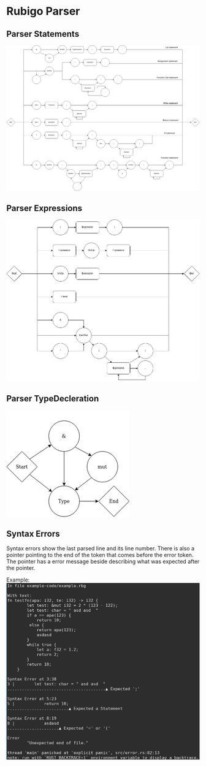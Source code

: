 # Rubigo Parser

## Parser Statements
![Parser Statements](https://github.com/Blinningjr/rubigo-lang/blob/master/images/parser/rubigo_statements.png)

## Parser Expressions
![Parser Expressions](https://github.com/Blinningjr/rubigo-lang/blob/master/images/parser/rubigo_expressions.png)

## Parser TypeDecleration
![Parser TypeDecleration](https://github.com/Blinningjr/rubigo-lang/blob/master/images/parser/rubigo_type_decleration.png)

## Syntax Errors
Syntax errors show the last parsed line and its line number. There is also a
pointer pointing to the end of the token that comes before the error token.
The pointer has a error message beside describing what was expected after
the pointer.

Example:
![Error Example](https://github.com/Blinningjr/rubigo-lang/blob/master/images/parser/rubigo_error_example.png)

